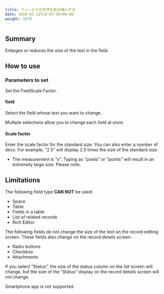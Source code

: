 ```yaml
---
title: フィールドの文字を拡大縮小する
date: 2018-01-22T16:07:50+09:00
weight: 1670
---
```

## Summary

Enlarges or reduces the size of the text in the field.

## How to use

### Parameters to set

Set the FieldScale Factor.

#### field

Select the field whose text you want to change.

Multiple selections allow you to change each field at once.

#### Scale factor

Enter the scale factor for the standard size. You can also enter a number of decs. For example, “2.5” will display 2.5 times the size of the standard size.

* The measurement is “x”. Typing as “pixels” or “points” will result in an extremely large size. Please note.

## Limitations

The following field type **CAN NOT** be used:

-	Space
-	Table
-	Fields in a table
-	List of related records
-	Rich Editor

The following fields do not change the size of the text on the record editing screen. These fields also change on the record details screen.

-	Radio buttons
-	Checkbox
-	Attachments

If you select “Status”, the size of the status column on the list screen will change, but the size of the “Status” display on the record details screen will not change.

Smartphone app is not supported.
